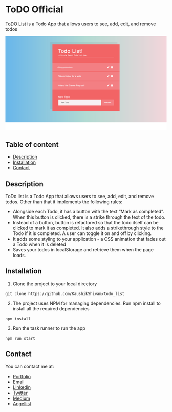 # ToDO Official

[ToDO List](https://todoofficial.netlify.com/) is a Todo App that allows users to see, add, edit, and remove todos

![ToDo List Screenshot](screenshot.png)

## Table of content

- [Description](#description)
- [Installation](#installation)
- [Contact](#contact)

## Description

ToDo list is a Todo App that allows users to see, add, edit, and remove todos. Other than that it implements the following rules:

- Alongside each Todo, it has a button with the text “Mark as completed”. When this button is clicked, there is a strike through the text of the todo.
- Instead of a button, button is refactored so that the todo itself can be clicked to mark it as completed. It also adds a strikethrough style to the Todo if it is completed. A user can toggle it on and off by clicking.
- It adds some styling to your application - a CSS animation that fades out a Todo when it is deleted
- Saves your todos in localStorage and retrieve them when the page loads.

## Installation

1. Clone the project to your local directory

```
git clone https://github.com/KaushikShivam/todo_list
```

2. The project uses NPM for managing dependencies. Run npm install to install all the required dependencies

```
npm install
```

3. Run the task runner to run the app

```
npm run start
```

## Contact

You can contact me at:

- [Portfolio](https://www.shivamkaushik.com)
- [Email](mailto:shivamkaushikofficial@gmail.com)
- [Linkedin](https://www.linkedin.com/in/kshivamdev/)
- [Twitter](https://twitter.com/kShivamDev)
- [Medium](https://medium.com/@shivamkaushikofficial)
- [Angellist](https://angel.co/kshivamdev)
